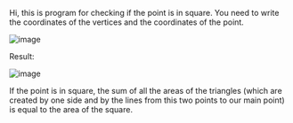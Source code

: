 Hi, this is program for checking if the point is in square.
You need to write the coordinates of the vertices and the coordinates of the point.

![image](https://github.com/veronika-ignatova/MathTest/assets/122632495/270fba1b-4ebd-40b1-8f7c-c784895c3b00)

Result:

![image](https://github.com/veronika-ignatova/MathTest/assets/122632495/cbdab09d-2010-47be-a854-15bb023bb08f)

If the point is in square, the sum of all the areas of the triangles (which are created by one side and by the lines from this two points to our main point) is equal to the area of the square.
